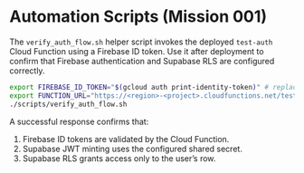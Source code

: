 # Automation Scripts (Mission 001)

The `verify_auth_flow.sh` helper script invokes the deployed `test-auth` Cloud Function using a Firebase ID token. Use it after deployment to confirm that Firebase authentication and Supabase RLS are configured correctly.

```bash
export FIREBASE_ID_TOKEN="$(gcloud auth print-identity-token)" # replace with real Firebase ID token
export FUNCTION_URL="https://<region>-<project>.cloudfunctions.net/test-auth"
./scripts/verify_auth_flow.sh
```

A successful response confirms that:

1. Firebase ID tokens are validated by the Cloud Function.
2. Supabase JWT minting uses the configured shared secret.
3. Supabase RLS grants access only to the user’s row.

